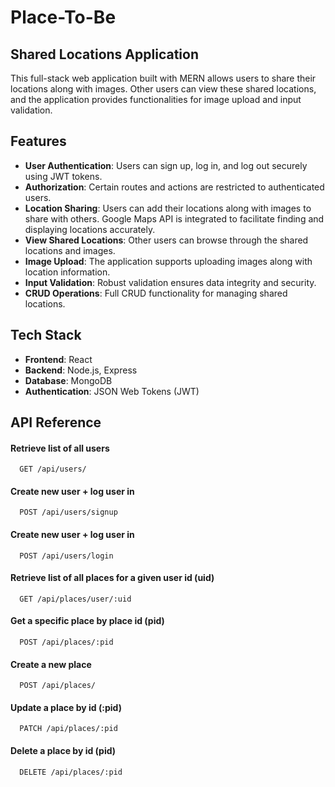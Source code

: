 # Place-To-Be

## Shared Locations Application

This full-stack web application built with MERN allows users to share their locations along with images. Other users can view these shared locations, and the application provides functionalities for image upload and input validation.

## Features

- **User Authentication**: Users can sign up, log in, and log out securely using JWT tokens.
- **Authorization**: Certain routes and actions are restricted to authenticated users.
- **Location Sharing**: Users can add their locations along with images to share with others. Google Maps API is integrated to facilitate finding and displaying locations accurately.
- **View Shared Locations**: Other users can browse through the shared locations and images.
- **Image Upload**: The application supports uploading images along with location information.
- **Input Validation**: Robust validation ensures data integrity and security.
- **CRUD Operations**: Full CRUD functionality for managing shared locations.

## Tech Stack

- **Frontend**: React
- **Backend**: Node.js, Express
- **Database**: MongoDB
- **Authentication**: JSON Web Tokens (JWT)

## API Reference

#### Retrieve list of all users

```http
  GET /api/users/
```

#### Create new user + log user in

```http
  POST /api/users/signup
```

#### Create new user + log user in

```http
  POST /api/users/login
```

#### Retrieve list of all places for a given user id (uid)

```http
  GET /api/places/user/:uid
```

#### Get a specific place by place id (pid)

```http
  POST /api/places/:pid
```

#### Create a new place

```http
  POST /api/places/
```

#### Update a place by id (:pid)

```http
  PATCH /api/places/:pid
```

#### Delete a place by id (pid)

```http
  DELETE /api/places/:pid
```
